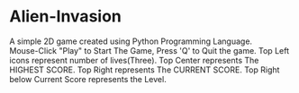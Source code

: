 # Alien-Invasion
A simple 2D game created using Python Programming Language.  
Mouse-Click "Play" to Start The Game, Press 'Q' to Quit the game.
Top Left icons represent number of lives(Three).
Top Center represents The HIGHEST SCORE.
Top Right represents The CURRENT SCORE.
Top Right below Current Score represents the Level.
